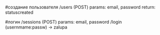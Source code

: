 #создание пользователя
/users (POST)
params: email, password
return: statuscreated

#логин
/sessions (POST)
params: email, password
/login (usernmame:passw) -> zalupa
